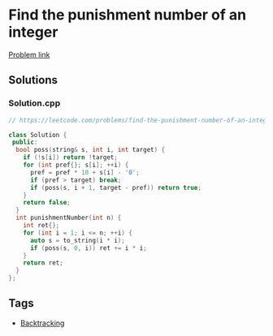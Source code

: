 # Find the punishment number of an integer

[Problem link](https://leetcode.com/problems/find-the-punishment-number-of-an-integer/)

## Solutions


### Solution.cpp
```cpp
// https://leetcode.com/problems/find-the-punishment-number-of-an-integer/

class Solution {
 public:
  bool poss(string& s, int i, int target) {
    if (!s[i]) return !target;
    for (int pref{}; s[i]; ++i) {
      pref = pref * 10 + s[i] - '0';
      if (pref > target) break;
      if (poss(s, i + 1, target - pref)) return true;
    }
    return false;
  }
  int punishmentNumber(int n) {
    int ret{};
    for (int i = 1; i <= n; ++i) {
      auto s = to_string(i * i);
      if (poss(s, 0, i)) ret += i * i;
    }
    return ret;
  }
};
```
## Tags

* [Backtracking](/Collections/backtracking.md#backtracking)
